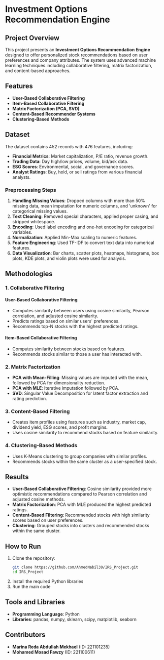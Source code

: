 # Investment Options Recommendation Engine
## Project Overview
This project presents an **Investment Options Recommendation Engine** designed to offer personalized stock recommendations based on user preferences and company attributes. The system uses advanced machine learning techniques including collaborative filtering, matrix factorization, and content-based approaches.

## Features
- **User-Based Collaborative Filtering**
- **Item-Based Collaborative Filtering**
- **Matrix Factorization (PCA, SVD)**
- **Content-Based Recommender Systems**
- **Clustering-Based Methods**

## Dataset
The dataset contains 452 records with 476 features, including:
- **Financial Metrics**: Market capitalization, P/E ratio, revenue growth.
- **Trading Data**: Day high/low prices, volume, bid/ask data.
- **ESG Scores**: Environmental, social, and governance scores.
- **Analyst Ratings**: Buy, hold, or sell ratings from various financial analysts.

### Preprocessing Steps
1. **Handling Missing Values**: Dropped columns with more than 50% missing data, mean imputation for numeric columns, and 'unknown' for categorical missing values.
2. **Text Cleaning**: Removed special characters, applied proper casing, and stripped whitespace.
3. **Encoding**: Used label encoding and one-hot encoding for categorical variables.
4. **Normalization**: Applied Min-Max scaling to numeric features.
5. **Feature Engineering**: Used TF-IDF to convert text data into numerical features.
6. **Data Visualization**: Bar charts, scatter plots, heatmaps, histograms, box plots, KDE plots, and violin plots were used for analysis.

## Methodologies
### 1. Collaborative Filtering
#### User-Based Collaborative Filtering
- Computes similarity between users using cosine similarity, Pearson correlation, and adjusted cosine similarity.
- Predicts ratings based on similar users' preferences.
- Recommends top-N stocks with the highest predicted ratings.

#### Item-Based Collaborative Filtering
- Computes similarity between stocks based on features.
- Recommends stocks similar to those a user has interacted with.

### 2. Matrix Factorization
- **PCA with Mean-Filling**: Missing values are imputed with the mean, followed by PCA for dimensionality reduction.
- **PCA with MLE**: Iterative imputation followed by PCA.
- **SVD**: Singular Value Decomposition for latent factor extraction and rating prediction.

### 3. Content-Based Filtering
- Creates item profiles using features such as industry, market cap, dividend yield, ESG scores, and profit margins.
- Uses cosine similarity to recommend stocks based on feature similarity.

### 4. Clustering-Based Methods
- Uses K-Means clustering to group companies with similar profiles.
- Recommends stocks within the same cluster as a user-specified stock.

## Results
- **User-Based Collaborative Filtering**: Cosine similarity provided more optimistic recommendations compared to Pearson correlation and adjusted cosine methods.
- **Matrix Factorization**: PCA with MLE produced the highest predicted ratings.
- **Content-Based Filtering**: Recommended stocks with high similarity scores based on user preferences.
- **Clustering**: Grouped stocks into clusters and recommended stocks within the same cluster.

## How to Run
1. Clone the repository:
   ```bash
   git clone https://github.com/AhmedNabil30/IRS_Project.git
   cd IRS_Project
   ```
2. Install the required Python libraries
3. Run the main code

## Tools and Libraries
- **Programming Language**: Python
- **Libraries**: pandas, numpy, sklearn, scipy, matplotlib, seaborn

## Contributors
- **Marina Reda Abdullah Mekhael** (ID: 221101235)
- **Mohamed Mosad Fawzy** (ID: 221100611)
